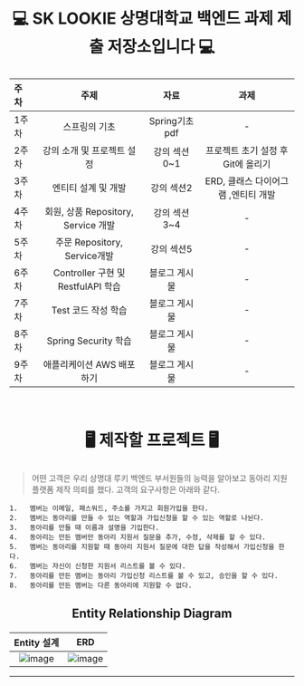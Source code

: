 # <p align="center">💻 SK LOOKIE 상명대학교 백엔드 과제 제출 저장소입니다 💻 </p>

<div align="center">
  
|주차|주제|자료|과제|
|:---|:---:|:---:|:---:|
|1주차|스프링의 기초|Spring기초 pdf|-| 
|2주차|강의 소개 및 프로젝트 설정|강의 섹션0~1|프로젝트 초기 설정 후 Git에 올리기|
|3주차|엔티티 설계 및 개발|강의 섹션2|ERD, 클래스 다이어그램 ,엔티티 개발| 
|4주차|회원, 상품 Repository, Service 개발|강의 섹션3~4|-|
|5주차|주문 Repository, Service개발|강의 섹션5|-|
|6주차|Controller 구현 및 RestfulAPI 학습|블로그 게시물|-|
|7주차|Test 코드 작성 학습|블로그 게시물|-|
|8주차|Spring Security 학습|블로그 게시물|-|
|9주차|애플리케이션 AWS 배포 하기|블로그 게시물|-|
  
</div>

<br />


#  <p align="center"> 🖥 제작할 프로젝트 🖥 </p>

> 어떤 고객은 우리 상명대 루키 백엔드 부서원들의 능력을 알아보고 동아리 지원 플랫폼 제작 의뢰를 했다. 고객의 요구사항은 아래와 같다.

```
1.   멤버는 이메일, 패스워드, 주소를 가지고 회원가입을 한다.
2.   멤버는 동아리를 만들 수 있는 역할과 가입신청을 할 수 있는 역할로 나뉜다.
3.   동아리를 만들 때 이름과 설명을 기입한다.
4.   동아리는 만든 멤버만 동아리 지원서 질문을 추가, 수정, 삭제를 할 수 있다. 
5.   멤버는 동아리를 지원할 때 동아리 지원서 질문에 대한 답을 작성해서 가입신청을 한다.
6.   멤버는 자신이 신청한 지원서 리스트를 볼 수 있다.
7.   동아리를 만든 멤버는 동아리 가입신청 리스트를 볼 수 있고, 승인을 할 수 있다. 
8.   동아리를 만든 멤버는 다른 동아리에 지원할 수 없다.
```

##  <p align="center"> Entity Relationship Diagram </p>
|Entity 설계|ERD|
|:---:|:---:|
|![image](https://user-images.githubusercontent.com/62318430/166396506-34bab732-c2f1-4472-ab9b-5d5527d7010a.png)|![image](https://user-images.githubusercontent.com/62318430/166396523-9c783590-1f98-441c-b838-68ac2f21170f.png)|
---
